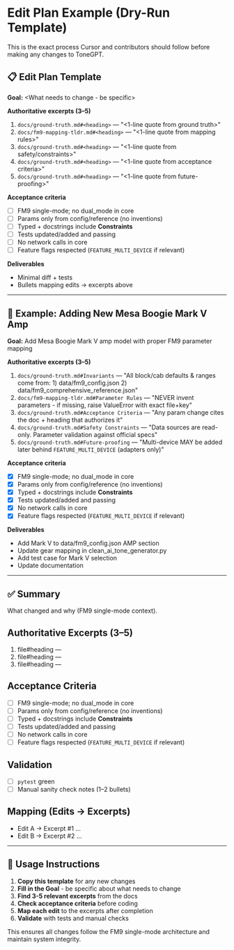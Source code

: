 # Edit Plan Example (Dry-Run Template)

This is the exact process Cursor and contributors should follow before making any changes to ToneGPT.

## 📋 **Edit Plan Template**

**Goal:** <What needs to change - be specific>

**Authoritative excerpts (3–5)**
1) `docs/ground-truth.md#<heading>` — "<1-line quote from ground truth>"
2) `docs/fm9-mapping-tldr.md#<heading>` — "<1-line quote from mapping rules>"
3) `docs/ground-truth.md#<heading>` — "<1-line quote from safety/constraints>"
4) `docs/ground-truth.md#<heading>` — "<1-line quote from acceptance criteria>"
5) `docs/ground-truth.md#<heading>` — "<1-line quote from future-proofing>"

**Acceptance criteria**
- [ ] FM9 single-mode; no dual_mode in core
- [ ] Params only from config/reference (no inventions)
- [ ] Typed + docstrings include **Constraints**
- [ ] Tests updated/added and passing
- [ ] No network calls in core
- [ ] Feature flags respected (`FEATURE_MULTI_DEVICE` if relevant)

**Deliverables**
- Minimal diff + tests
- Bullets mapping edits → excerpts above

---

## 🎯 **Example: Adding New Mesa Boogie Mark V Amp**

**Goal:** Add Mesa Boogie Mark V amp model with proper FM9 parameter mapping

**Authoritative excerpts (3–5)**
1) `docs/ground-truth.md#Invariants` — "All block/cab defaults & ranges come from: 1) data/fm9_config.json 2) data/fm9_comprehensive_reference.json"
2) `docs/fm9-mapping-tldr.md#Parameter Rules` — "NEVER invent parameters - if missing, raise ValueError with exact file+key"
3) `docs/ground-truth.md#Acceptance Criteria` — "Any param change cites the doc + heading that authorizes it"
4) `docs/ground-truth.md#Safety Constraints` — "Data sources are read-only. Parameter validation against official specs"
5) `docs/ground-truth.md#Future-proofing` — "Multi-device MAY be added later behind `FEATURE_MULTI_DEVICE` (adapters only)"

**Acceptance criteria**
- [x] FM9 single-mode; no dual_mode in core
- [x] Params only from config/reference (no inventions)
- [x] Typed + docstrings include **Constraints**
- [x] Tests updated/added and passing
- [x] No network calls in core
- [x] Feature flags respected (`FEATURE_MULTI_DEVICE` if relevant)

**Deliverables**
- Add Mark V to data/fm9_config.json AMP section
- Update gear mapping in clean_ai_tone_generator.py
- Add test case for Mark V selection
- Update documentation

---

## ✅ **Summary**
What changed and why (FM9 single-mode context).

## Authoritative Excerpts (3–5)
1. file#heading — <quote>
2. file#heading — <quote>
3. file#heading — <quote>

## Acceptance Criteria
- [ ] FM9 single-mode; no dual_mode in core
- [ ] Params only from config/reference (no inventions)
- [ ] Typed + docstrings include **Constraints**
- [ ] Tests updated/added and passing
- [ ] No network calls in core
- [ ] Feature flags respected (`FEATURE_MULTI_DEVICE` if relevant)

## Validation
- [ ] `pytest` green
- [ ] Manual sanity check notes (1–2 bullets)

## Mapping (Edits → Excerpts)
- Edit A → Excerpt #1 …
- Edit B → Excerpt #2 …

---

## 🚀 **Usage Instructions**

1. **Copy this template** for any new changes
2. **Fill in the Goal** - be specific about what needs to change
3. **Find 3-5 relevant excerpts** from the docs
4. **Check acceptance criteria** before coding
5. **Map each edit** to the excerpts after completion
6. **Validate** with tests and manual checks

This ensures all changes follow the FM9 single-mode architecture and maintain system integrity.

